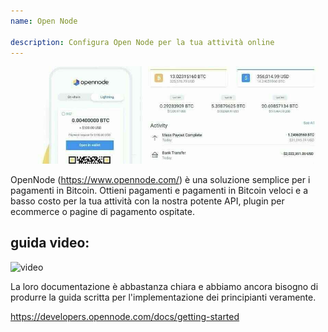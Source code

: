 ```yaml
---
name: Open Node

description: Configura Open Node per la tua attività online
---
```


![cover](assets/cover.jpeg)

OpenNode (https://www.opennode.com/) è una soluzione semplice per i pagamenti in Bitcoin. Ottieni pagamenti e pagamenti in Bitcoin veloci e a basso costo per la tua attività con la nostra potente API, plugin per ecommerce o pagine di pagamento ospitate.

## guida video:

![video](https://youtu.be/sKk1Crk8QPc)

La loro documentazione è abbastanza chiara e abbiamo ancora bisogno di produrre la guida scritta per l'implementazione dei principianti veramente.

https://developers.opennode.com/docs/getting-started

